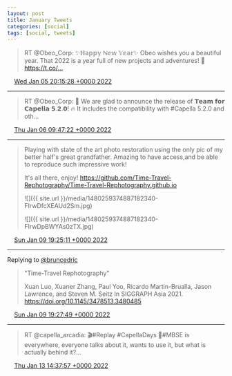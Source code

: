 ```yaml
---
layout: post
title: January Tweets
categories: [social]
tags: [social, tweets]
---
```


> RT @Obeo_Corp: ✨ℍ𝕒𝕡𝕡𝕪 ℕ𝕖𝕨 𝕐𝕖𝕒𝕣✨
> Obeo wishes you a beautiful year. 
> That 2022 is a year full of new projects and adventures! 🤝 https://t.co/…

<img src="{{ site.url }}/media/tweet.ico" width="12" /> [Wed Jan 05 20:15:28 +0000 2022](https://twitter.com/bruncedric/status/1478822475702153220)

----

> RT @Obeo_Corp: 📣 We are glad to announce the release of 𝗧𝗲𝗮𝗺 𝗳𝗼𝗿 𝗖𝗮𝗽𝗲𝗹𝗹𝗮 𝟱.𝟮.𝟬! 🔥 It includes the compatibility with #Capella 5.2.0 and oth…

<img src="{{ site.url }}/media/tweet.ico" width="12" /> [Thu Jan 06 09:47:22 +0000 2022](https://twitter.com/bruncedric/status/1479026800281989122)

----

> Playing with state of the art photo restoration using the only pic of my better half's great grandfather. 
> Amazing to have access,and be able to reproduce such impressive work! 
> 
> It's all there, enjoy! 
> https://github.com/Time-Travel-Rephotography/Time-Travel-Rephotography.github.io 
> 
> ![]({{ site.url }}/media/1480259374887182340-FIrwDfcXEAUd2Sm.jpg)
> 
> ![]({{ site.url }}/media/1480259374887182340-FIrwDpBWYAs0zTX.jpg)

<img src="{{ site.url }}/media/tweet.ico" width="12" /> [Sun Jan 09 19:25:11 +0000 2022](https://twitter.com/bruncedric/status/1480259374887182340)

----

Replying to [@bruncedric](https://twitter.com/bruncedric/status/1480259374887182340)

> "Time-Travel Rephotography"
> 
> Xuan Luo, Xuaner Zhang, Paul Yoo, Ricardo Martin-Brualla, Jason Lawrence, and Steven M. Seitz
> In SIGGRAPH Asia 2021. https://doi.org/10.1145/3478513.3480485

<img src="{{ site.url }}/media/tweet.ico" width="12" /> [Sun Jan 09 19:27:49 +0000 2022](https://twitter.com/bruncedric/status/1480260035490066432)

----

> RT @capella_arcadia: 🎬#Replay #CapellaDays
> 🧳#MBSE is everywhere, everyone talks about it, wants to use it, but what is actually behind it?…

<img src="{{ site.url }}/media/tweet.ico" width="12" /> [Thu Jan 13 14:37:57 +0000 2022](https://twitter.com/bruncedric/status/1481636641777152004)
